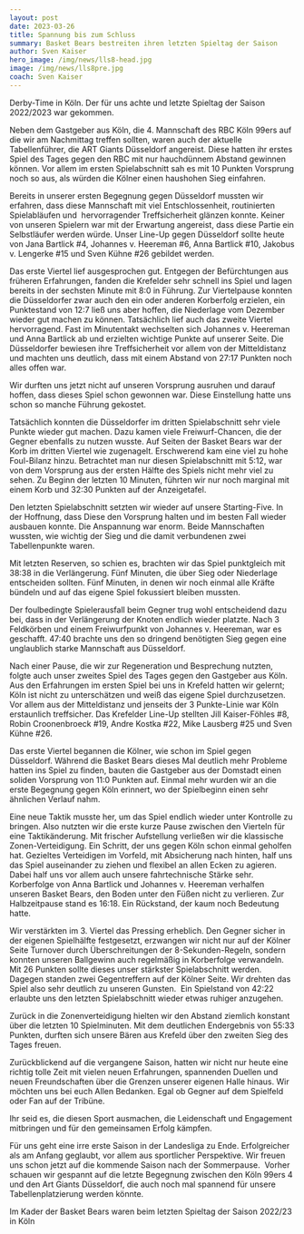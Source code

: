 ```yaml
---
layout: post
date: 2023-03-26
title: Spannung bis zum Schluss
summary: Basket Bears bestreiten ihren letzten Spieltag der Saison
author: Sven Kaiser
hero_image: /img/news/lls8-head.jpg
image: /img/news/lls8pre.jpg
coach: Sven Kaiser
---
```

Derby-Time in Köln. Der für uns achte und letzte Spieltag der Saison 2022/2023 war gekommen. 

Neben dem Gastgeber aus Köln, die 4. Mannschaft des RBC Köln 99ers auf die wir am Nachmittag treffen sollten, waren auch der aktuelle Tabellenführer, die ART Giants Düsseldorf angereist. Diese hatten ihr erstes Spiel des Tages gegen den RBC mit nur hauchdünnem Abstand gewinnen können. Vor allem im ersten Spielabschnitt sah es mit 10 Punkten Vorsprung noch so aus, als würden die Kölner einen haushohen Sieg einfahren.

Bereits in unserer ersten Begegnung gegen Düsseldorf mussten wir erfahren, dass diese Mannschaft mit viel Entschlossenheit, routinierten Spielabläufen und  hervorragender Treffsicherheit glänzen konnte. Keiner von unseren Spielern war mit der Erwartung angereist, dass diese Partie ein Selbstläufer werden würde. Unser Line-Up gegen Düsseldorf sollte heute von Jana Bartlick #4, Johannes v. Heereman #6, Anna Bartlick #10, Jakobus v. Lengerke #15 und Sven Kühne #26 gebildet werden.

Das erste Viertel lief ausgesprochen gut. Entgegen der Befürchtungen aus früheren Erfahrungen, fanden die Krefelder sehr schnell ins Spiel und lagen bereits in der sechsten Minute mit 8:0 in Führung. Zur Viertelpause konnten die Düsseldorfer zwar auch den ein oder anderen Korberfolg erzielen, ein Punktestand von 12:7 ließ uns aber hoffen, die Niederlage vom Dezember wieder gut machen zu können. Tatsächlich lief auch das zweite Viertel hervorragend. Fast im Minutentakt wechselten sich Johannes v. Heereman und Anna Bartlick ab und erzielten wichtige Punkte auf unserer Seite. Die Düsseldorfer bewiesen ihre Treffsicherheit vor allem von der Mitteldistanz und machten uns deutlich, dass mit einem Abstand von 27:17 Punkten noch alles offen war.

Wir durften uns jetzt nicht auf unseren Vorsprung ausruhen und darauf hoffen, dass dieses Spiel schon gewonnen war. Diese Einstellung hatte uns schon so manche Führung gekostet.

Tatsächlich konnten die Düsseldorfer im dritten Spielabschnitt sehr viele Punkte wieder gut machen. Dazu kamen viele Freiwurf-Chancen, die der Gegner ebenfalls zu nutzen wusste. Auf Seiten der Basket Bears war der Korb im dritten Viertel wie zugenagelt. Erschwerend kam eine viel zu hohe Foul-Bilanz hinzu. Betrachtet man nur diesen Spielabschnitt mit 5:12, war von dem Vorsprung aus der ersten Hälfte des Spiels nicht mehr viel zu sehen. Zu Beginn der letzten 10 Minuten, führten wir nur noch marginal mit einem Korb und 32:30 Punkten auf der Anzeigetafel.

Den letzten Spielabschnitt setzten wir wieder auf unsere Starting-Five. In der Hoffnung, dass Diese den Vorsprung halten und im besten Fall wieder ausbauen konnte. Die Anspannung war enorm. Beide Mannschaften wussten, wie wichtig der Sieg und die damit verbundenen zwei Tabellenpunkte waren.

Mit letzten Reserven, so schien es, brachten wir das Spiel punktgleich mit 38:38 in die Verlängerung. Fünf Minuten, die über Sieg oder Niederlage entscheiden sollten. Fünf Minuten, in denen wir noch einmal alle Kräfte bündeln und auf das eigene Spiel fokussiert bleiben mussten.

Der foulbedingte Spielerausfall beim Gegner trug wohl entscheidend dazu bei, dass in der Verlängerung der Knoten endlich wieder platzte. Nach 3 Feldkörben und einem Freiwurfpunkt von Johannes v. Heereman, war es geschafft. 47:40 brachte uns den so dringend benötigten Sieg gegen eine unglaublich starke Mannschaft aus Düsseldorf.

Nach einer Pause, die wir zur Regeneration und Besprechung nutzten, folgte auch unser zweites Spiel des Tages gegen den Gastgeber aus Köln. Aus den Erfahrungen im ersten Spiel bei uns in Krefeld hatten wir gelernt; Köln ist nicht zu unterschätzen und weiß das eigene Spiel durchzusetzen. Vor allem aus der Mitteldistanz und jenseits der 3 Punkte-Linie war Köln erstaunlich treffsicher. Das Krefelder Line-Up stellten Jill Kaiser-Föhles #8, Robin Croonenbroeck #19, Andre Kostka #22, Mike Lausberg #25 und Sven Kühne #26.

Das erste Viertel begannen die Kölner, wie schon im Spiel gegen Düsseldorf. Während die Basket Bears dieses Mal deutlich mehr Probleme hatten ins Spiel zu finden, bauten die Gastgeber aus der Domstadt einen soliden Vorsprung von 11:0 Punkten auf. Einmal mehr wurden wir an die erste Begegnung gegen Köln erinnert, wo der Spielbeginn einen sehr ähnlichen Verlauf nahm.

Eine neue Taktik musste her, um das Spiel endlich wieder unter Kontrolle zu bringen. Also nutzten wir die erste kurze Pause zwischen den Vierteln für eine Taktikänderung. Mit frischer Aufstellung verließen wir die klassische Zonen-Verteidigung. Ein Schritt, der uns gegen Köln schon einmal geholfen hat. Gezieltes Verteidigen im Vorfeld, mit Absicherung nach hinten, half uns das Spiel auseinander zu ziehen und flexibel an allen Ecken zu agieren. Dabei half uns vor allem auch unsere fahrtechnische Stärke sehr. Korberfolge von Anna Bartlick und Johannes v. Heereman verhalfen unseren Basket Bears, den Boden unter den Füßen nicht zu verlieren. Zur Halbzeitpause stand es 16:18. Ein Rückstand, der kaum noch Bedeutung hatte.

Wir verstärkten im 3. Viertel das Pressing erheblich. Den Gegner sicher in der eigenen Spielhälfte festgesetzt, erzwangen wir nicht nur auf der Kölner Seite Turnover durch Überschreitungen der 8-Sekunden-Regeln, sondern konnten unseren Ballgewinn auch regelmäßig in Korberfolge verwandeln. Mit 26 Punkten sollte dieses unser stärkster Spielabschnitt werden. Dagegen standen zwei Gegentreffern auf der Kölner Seite. Wir drehten das Spiel also sehr deutlich zu unseren Gunsten.  Ein Spielstand von 42:22 erlaubte uns den letzten Spielabschnitt wieder etwas ruhiger anzugehen.

Zurück in die Zonenverteidigung hielten wir den Abstand ziemlich konstant über die letzten 10 Spielminuten. Mit dem deutlichen Endergebnis von 55:33 Punkten, durften sich unsere Bären aus Krefeld über den zweiten Sieg des Tages freuen.

Zurückblickend auf die vergangene Saison, hatten wir nicht nur heute eine richtig tolle Zeit mit vielen neuen Erfahrungen, spannenden Duellen und neuen Freundschaften über die Grenzen unserer eigenen Halle hinaus. Wir möchten uns bei euch Allen Bedanken. Egal ob Gegner auf dem Spielfeld oder Fan auf der Tribüne.

Ihr seid es, die diesen Sport ausmachen, die Leidenschaft und Engagement mitbringen und für den gemeinsamen Erfolg kämpfen.



Für uns geht eine irre erste Saison in der Landesliga zu Ende. Erfolgreicher als am Anfang geglaubt, vor allem aus sportlicher Perspektive. Wir freuen uns schon jetzt auf die kommende Saison nach der Sommerpause.  Vorher schauen wir gespannt auf die letzte Begegnung zwischen den Köln 99ers 4 und den Art Giants Düsseldorf, die auch noch mal spannend für unsere Tabellenplatzierung werden könnte.

Im Kader der Basket Bears waren beim letzten Spieltag der Saison 2022/23 in Köln